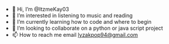 - 👋 Hi, I’m @ItzmeKay03
- 👀 I’m interested in listening to music and reading
- 🌱 I’m currently learning how to code and where to begin
- 💞️ I’m looking to collaborate on a python or java script project
- 📫 How to reach me email lyzakpop94@gmail.com

<!---
ItzmeKay03/ItzmeKay03 is a ✨ special ✨ repository because its `README.md` (this file) appears on your GitHub profile.
You can click the Preview link to take a look at your changes.
--->
